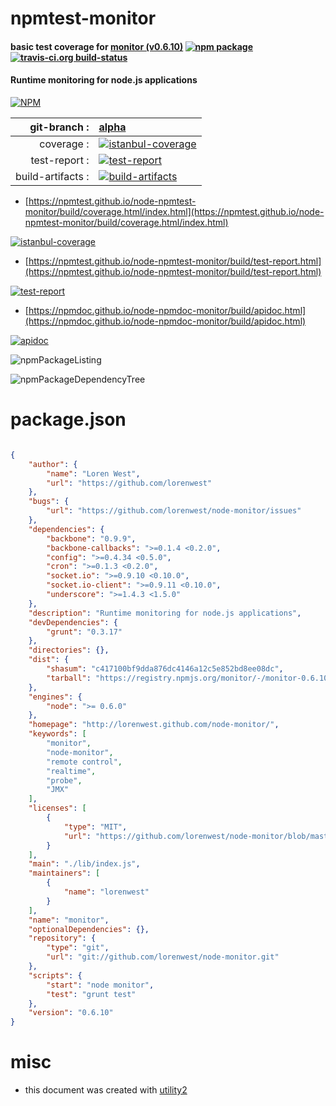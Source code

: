 # npmtest-monitor

#### basic test coverage for  [monitor (v0.6.10)](http://lorenwest.github.com/node-monitor/)  [![npm package](https://img.shields.io/npm/v/npmtest-monitor.svg?style=flat-square)](https://www.npmjs.org/package/npmtest-monitor) [![travis-ci.org build-status](https://api.travis-ci.org/npmtest/node-npmtest-monitor.svg)](https://travis-ci.org/npmtest/node-npmtest-monitor)

#### Runtime monitoring for node.js applications

[![NPM](https://nodei.co/npm/monitor.png?downloads=true&downloadRank=true&stars=true)](https://www.npmjs.com/package/monitor)

| git-branch : | [alpha](https://github.com/npmtest/node-npmtest-monitor/tree/alpha)|
|--:|:--|
| coverage : | [![istanbul-coverage](https://npmtest.github.io/node-npmtest-monitor/build/coverage.badge.svg)](https://npmtest.github.io/node-npmtest-monitor/build/coverage.html/index.html)|
| test-report : | [![test-report](https://npmtest.github.io/node-npmtest-monitor/build/test-report.badge.svg)](https://npmtest.github.io/node-npmtest-monitor/build/test-report.html)|
| build-artifacts : | [![build-artifacts](https://npmtest.github.io/node-npmtest-monitor/glyphicons_144_folder_open.png)](https://github.com/npmtest/node-npmtest-monitor/tree/gh-pages/build)|

- [https://npmtest.github.io/node-npmtest-monitor/build/coverage.html/index.html](https://npmtest.github.io/node-npmtest-monitor/build/coverage.html/index.html)

[![istanbul-coverage](https://npmtest.github.io/node-npmtest-monitor/build/screenCapture.buildCi.browser.%252Ftmp%252Fbuild%252Fcoverage.lib.html.png)](https://npmtest.github.io/node-npmtest-monitor/build/coverage.html/index.html)

- [https://npmtest.github.io/node-npmtest-monitor/build/test-report.html](https://npmtest.github.io/node-npmtest-monitor/build/test-report.html)

[![test-report](https://npmtest.github.io/node-npmtest-monitor/build/screenCapture.buildCi.browser.%252Ftmp%252Fbuild%252Ftest-report.html.png)](https://npmtest.github.io/node-npmtest-monitor/build/test-report.html)

- [https://npmdoc.github.io/node-npmdoc-monitor/build/apidoc.html](https://npmdoc.github.io/node-npmdoc-monitor/build/apidoc.html)

[![apidoc](https://npmdoc.github.io/node-npmdoc-monitor/build/screenCapture.buildCi.browser.%252Ftmp%252Fbuild%252Fapidoc.html.png)](https://npmdoc.github.io/node-npmdoc-monitor/build/apidoc.html)

![npmPackageListing](https://npmtest.github.io/node-npmtest-monitor/build/screenCapture.npmPackageListing.svg)

![npmPackageDependencyTree](https://npmtest.github.io/node-npmtest-monitor/build/screenCapture.npmPackageDependencyTree.svg)



# package.json

```json

{
    "author": {
        "name": "Loren West",
        "url": "https://github.com/lorenwest"
    },
    "bugs": {
        "url": "https://github.com/lorenwest/node-monitor/issues"
    },
    "dependencies": {
        "backbone": "0.9.9",
        "backbone-callbacks": ">=0.1.4 <0.2.0",
        "config": ">=0.4.34 <0.5.0",
        "cron": ">=0.1.3 <0.2.0",
        "socket.io": ">=0.9.10 <0.10.0",
        "socket.io-client": ">=0.9.11 <0.10.0",
        "underscore": ">=1.4.3 <1.5.0"
    },
    "description": "Runtime monitoring for node.js applications",
    "devDependencies": {
        "grunt": "0.3.17"
    },
    "directories": {},
    "dist": {
        "shasum": "c417100bf9dda876dc4146a12c5e852bd8ee08dc",
        "tarball": "https://registry.npmjs.org/monitor/-/monitor-0.6.10.tgz"
    },
    "engines": {
        "node": ">= 0.6.0"
    },
    "homepage": "http://lorenwest.github.com/node-monitor/",
    "keywords": [
        "monitor",
        "node-monitor",
        "remote control",
        "realtime",
        "probe",
        "JMX"
    ],
    "licenses": [
        {
            "type": "MIT",
            "url": "https://github.com/lorenwest/node-monitor/blob/master/LICENSE"
        }
    ],
    "main": "./lib/index.js",
    "maintainers": [
        {
            "name": "lorenwest"
        }
    ],
    "name": "monitor",
    "optionalDependencies": {},
    "repository": {
        "type": "git",
        "url": "git://github.com/lorenwest/node-monitor.git"
    },
    "scripts": {
        "start": "node monitor",
        "test": "grunt test"
    },
    "version": "0.6.10"
}
```



# misc
- this document was created with [utility2](https://github.com/kaizhu256/node-utility2)
